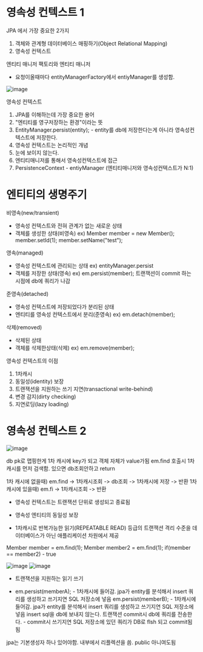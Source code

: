 # 영속성 컨텍스트 1

JPA 에서 가장 중요한 2가지
1. 객체와 관계형 데이터베이스 매핑하기(Object Relational Mapping)
2. 영속성 컨텍스트

엔티티 매니저 팩토리와 엔티티 매니저
- 요청이올때마다 entityManagerFactory에서 entiyManager를 생성함.

![image](https://github.com/user-attachments/assets/399829ae-913e-4743-bc9d-84212d829d54)

영속성 컨텍스트 
1. JPA를 이해하는데 가장 중요한 용어
2. "엔티티를 영구저장하는 환경"이라는 뜻
3. EntityManager.persist(entity); - entity를 db에 저장한다는게 아니라 영속성컨텍스트에 저장한다.
4. 영속성 컨텍스트는 논리적인 개념
5. 눈에 보이지 않는다.
6. 엔티티매니저를 통해서 영속성컨텍스트에 접근
7. PersistenceContext - entiyManager (엔티티매니저와 영속성컨텍스트가 N:1)

# 엔티티의 생명주기
비영속(new/transient)
- 영속성 컨텍스트와 전혀 관계가 없는 새로운 상태
- 객체를 생성한 상태(비영속)
  ex) Member member = new Member();
      member.setId(1);
      member.setName("test");
  
영속(managed)
- 영속성 컨텍스트에 관리되는 상태 ex) entityManager.persist
- 객체를 저장한 상태(영속)
  ex) em.persist(member);
  트랜잭션이 commit 하는 시점에 db에 쿼리가 나감
  
준영속(detached)
- 영속성 컨텍스트에 저장되었다가 분리된 상태
- 엔티티를 영속성 컨텍스트에서 분리(준영속)
  ex) em.detach(member);
  
삭제(removed)
- 삭제된 상태
- 객체를 삭제한상태(삭제)
  ex) em.remove(member);

영속성 컨텍스트의 이점
1. 1차캐시
2. 동일성(identity) 보장
3. 트랜잭션을 지원하는 쓰기 지연(transactional write-behind)
4. 변경 감지(dirty checking)
5. 지연로딩(lazy loading)

# 영속성 컨텍스트 2

![image](https://github.com/user-attachments/assets/d567f587-b27f-4928-a598-9082352142de)

db pk로 맵핑한게 1차 캐시에 key가 되고 객체 자체가 value가됨
em.find 호출시 1차캐시를 먼저 검색함. 있으면 db조회안하고 return

1차 캐시에 없을때) em.find -> 1차캐시조회 -> db조회 -> 1차캐시에 저장 -> 반환
1차 캐시에 있을때) em.fi -> 1차캐시조회 -> 반환

* 영속성 컨텍스트는 트랜잭션 단위로 생성되고 종료됨

* 영속성 엔티티의 동일성 보장
 - 1차캐시로 반복가능한 읽기(REPEATABLE READ) 등급의 트랜잭션 격리 수준을 데이터베이스가 아닌 애플리케이션 차원에서 제공

  Member member = em.find(1);
  Member member2 = em.find(1);
  if(member == member2) - true

![image](https://github.com/user-attachments/assets/c8c8c6a6-c476-4631-8d1d-b95096f7b86d)
![image](https://github.com/user-attachments/assets/0c410ffb-6fbb-4fe9-8793-291e77ab2d57)

* 트랜잭션을 지원하는 읽기 쓰기
 - em.persist(memberA); - 1차캐시에 들어감. jpa가 entity를 분석해서 insert 쿼리를 생성하고 쓰기지연 SQL 저장소에 넣음
   em.persist(memberB); - 1차캐시에 들어감. jpa가 entity를 분석해서 insert 쿼리를 생성하고 쓰기지연 SQL 저장소에 넣음
   insert sql을 db에 보내지 않는다.
   트랜잭션 commit시 db에 쿼리를 전송한다. - commit시 쓰기지연 SQL 저장소에 있던 쿼리가 DB로 flsh 되고 commit됨됨

jpa는 기본생성자 하나 있어야함. 내부에서 리플렉션을 씀. public 아니여도됨





  
